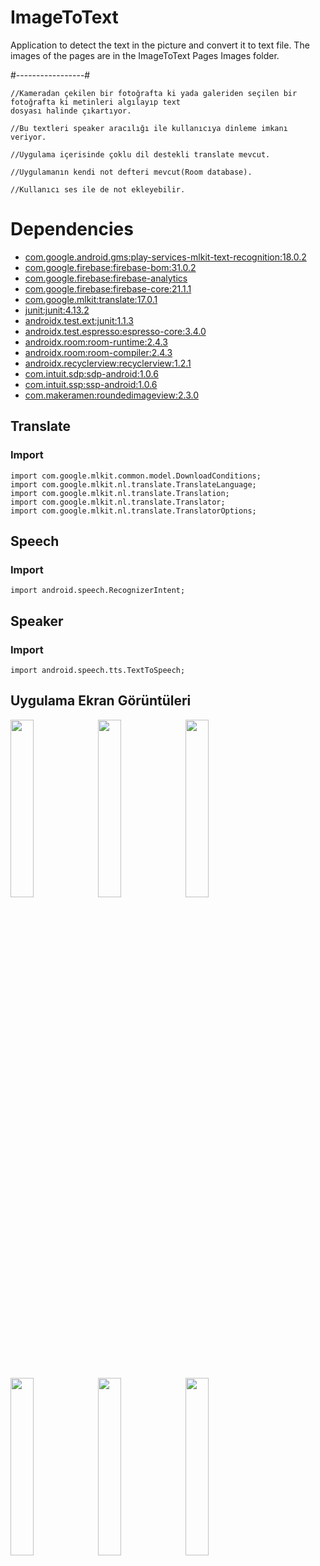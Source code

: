 # ImageToText
 Application to detect the text in the picture and convert it to text file.
 The images of the pages are in the ImageToText Pages Images folder.
 
#-----------------#

 	//Kameradan çekilen bir fotoğrafta ki yada galeriden seçilen bir fotoğrafta ki metinleri algılayıp text
	dosyası halinde çıkartıyor.
	
	//Bu textleri speaker aracılığı ile kullanıcıya dinleme imkanı veriyor.
	
	//Uygulama içerisinde çoklu dil destekli translate mevcut.
	
	//Uygulamanın kendi not defteri mevcut(Room database).
	
	//Kullanıcı ses ile de not ekleyebilir.
	
 
# Dependencies

- [com.google.android.gms:play-services-mlkit-text-recognition:18.0.2](https://developers.google.com/android/guides/releases#november_10_2022)
- [com.google.firebase:firebase-bom:31.0.2](https://firebase.google.com/support/release-notes/android#latest_sdk_versions)
- [com.google.firebase:firebase-analytics](https://firebase.google.com/support/release-notes/android#latest_sdk_versions)
- [com.google.firebase:firebase-core:21.1.1](https://firebase.google.com/support/release-notes/android#latest_sdk_versions)
- [com.google.mlkit:translate:17.0.1](https://developers.google.com/ml-kit/release-notes/android#17.0.0)
- [junit:junit:4.13.2](https://junit.org/junit4/)
- [androidx.test.ext:junit:1.1.3](https://developer.android.com/jetpack/androidx/releases/test#1.1.3)
- [androidx.test.espresso:espresso-core:3.4.0](https://developer.android.com/jetpack/androidx/releases/test#3.4.0)
- [androidx.room:room-runtime:2.4.3](https://developer.android.com/jetpack/androidx/releases/room#2.4.3)
- [androidx.room:room-compiler:2.4.3](https://developer.android.com/jetpack/androidx/releases/room#2.4.3)
- [androidx.recyclerview:recyclerview:1.2.1](https://developer.android.com/jetpack/androidx/releases/recyclerview#1.2.1)
- [com.intuit.sdp:sdp-android:1.0.6](https://github.com/intuit/sdp)
- [com.intuit.ssp:ssp-android:1.0.6](https://github.com/intuit/ssp)
- [com.makeramen:roundedimageview:2.3.0](https://github.com/makeramen/roundedimageview)

<h2>Translate</h2>

<h3>Import</h3>

<pre><code>import com.google.mlkit.common.model.DownloadConditions;
import com.google.mlkit.nl.translate.TranslateLanguage;
import com.google.mlkit.nl.translate.Translation;
import com.google.mlkit.nl.translate.Translator;
import com.google.mlkit.nl.translate.TranslatorOptions;
</code></pre>

<h2>Speech</h2>

<h3>Import</h3>

<pre><code>import android.speech.RecognizerIntent;
</code></pre>

<h2>Speaker</h2>

<h3>Import</h3>

<pre><code>import android.speech.tts.TextToSpeech;
</code></pre>
    

<h2>Uygulama Ekran Görüntüleri</h2>
<p float="left">
  <img src=https://github.com/orhanucr/ImageToText/assets/100219838/6dfcafdd-9fd0-47d3-95c7-3d6f57598ad6 width="27%" />
  <img src=https://github.com/orhanucr/ImageToText/assets/100219838/8f7dcf48-2afd-4ced-b728-52d550f7bcfd width="27%" />
  <img src=https://github.com/orhanucr/ImageToText/assets/100219838/b231e913-dae7-4462-9b37-2e0d0fd129d2 width="27%" />
  <img src=https://github.com/orhanucr/ImageToText/assets/100219838/de188a07-df88-4ef8-9492-ec8f8ca3f3d4 width="27%" />
  <img src=https://github.com/orhanucr/ImageToText/assets/100219838/2a38fcd2-6a25-490b-9e01-abbc49036bba width="27%" />
  <img src=https://github.com/orhanucr/ImageToText/assets/100219838/72cc6a0e-2e9d-46a7-ac72-fabfbed3024b width="27%" />
</p>




